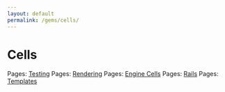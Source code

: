 ```yaml
---
layout: default
permalink: /gems/cells/
---
```


# Cells


Pages: [Testing](testing.html)
Pages: [Rendering](render.html)
Pages: [Engine Cells](engine.html)
Pages: [Rails](rails.html)
Pages: [Templates](templates.html)


